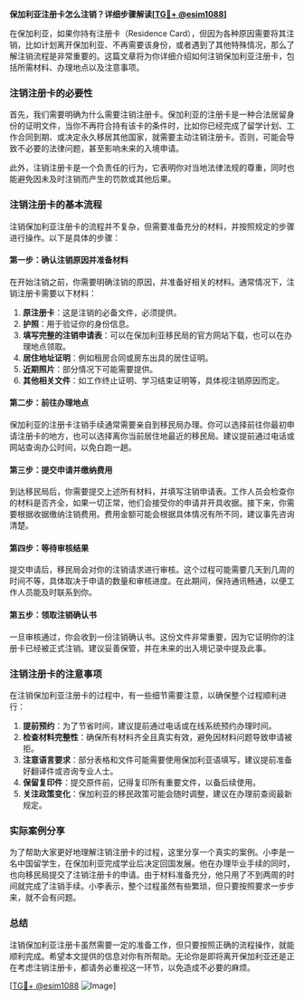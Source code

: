 **保加利亚注册卡怎么注销？详细步骤解读[[TG💪+ @esim1088](https://t.me/s/esim1088)]**

在保加利亚，如果你持有注册卡（Residence Card），但因为各种原因需要将其注销，比如计划离开保加利亚、不再需要该身份，或者遇到了其他特殊情况，那么了解注销流程是非常重要的。这篇文章将为你详细介绍如何注销保加利亚注册卡，包括所需材料、办理地点以及注意事项。

### 注销注册卡的必要性

首先，我们需要明确为什么需要注销注册卡。保加利亚的注册卡是一种合法居留身份的证明文件，当你不再符合持有该卡的条件时，比如你已经完成了留学计划、工作合同到期、或决定永久移居其他国家，就需要主动注销注册卡。否则，可能会导致不必要的法律问题，甚至影响未来的入境申请。

此外，注销注册卡是一个负责任的行为，它表明你对当地法律法规的尊重，同时也能避免因未及时注销而产生的罚款或其他后果。

### 注销注册卡的基本流程

注销保加利亚注册卡的流程并不复杂，但需要准备充分的材料，并按照规定的步骤进行操作。以下是具体的步骤：

#### 第一步：确认注销原因并准备材料

在开始注销之前，你需要明确注销的原因，并准备好相关的材料。通常情况下，注销注册卡需要以下材料：

1. **原注册卡**：这是注销的必备文件，必须提供。
2. **护照**：用于验证你的身份信息。
3. **填写完整的注销申请表**：可以在保加利亚移民局的官方网站下载，也可以在办理地点领取。
4. **居住地址证明**：例如租房合同或房东出具的居住证明。
5. **近期照片**：部分情况下可能需要提供。
6. **其他相关文件**：如工作终止证明、学习结束证明等，具体视注销原因而定。

#### 第二步：前往办理地点

保加利亚的注册卡注销手续通常需要亲自到移民局办理。你可以选择前往你最初申请注册卡的地方，也可以选择离你当前居住地最近的移民局。建议提前通过电话或网站查询办公时间，以免白跑一趟。

#### 第三步：提交申请并缴纳费用

到达移民局后，你需要提交上述所有材料，并填写注销申请表。工作人员会检查你的材料是否齐全，如果一切正常，他们会接受你的申请并开具收据。接下来，你需要根据收据缴纳注销费用。费用金额可能会根据具体情况有所不同，建议事先咨询清楚。

#### 第四步：等待审核结果

提交申请后，移民局会对你的注销请求进行审核。这个过程可能需要几天到几周的时间不等，具体取决于申请的数量和审核进度。在此期间，保持通讯畅通，以便工作人员能及时联系到你。

#### 第五步：领取注销确认书

一旦审核通过，你会收到一份注销确认书。这份文件非常重要，因为它证明你的注册卡已经被正式注销。建议妥善保管，并在未来的出入境记录中提及此事。

### 注销注册卡的注意事项

在注销保加利亚注册卡的过程中，有一些细节需要注意，以确保整个过程顺利进行：

1. **提前预约**：为了节省时间，建议提前通过电话或在线系统预约办理时间。
2. **检查材料完整性**：确保所有材料齐全且真实有效，避免因材料问题导致申请被拒。
3. **注意语言要求**：部分表格和文件可能需要使用保加利亚语填写，建议提前准备好翻译件或咨询专业人士。
4. **保留复印件**：提交原件前，记得复印所有重要文件，以备后续使用。
5. **关注政策变化**：保加利亚的移民政策可能会随时调整，建议在办理前查阅最新规定。

### 实际案例分享

为了帮助大家更好地理解注销注册卡的过程，这里分享一个真实的案例。小李是一名中国留学生，在保加利亚完成学业后决定回国发展。他在办理毕业手续的同时，也向移民局提交了注销注册卡的申请。由于材料准备充分，他只用了不到两周的时间就完成了注销手续。小李表示，整个过程虽然有些繁琐，但只要按照要求一步步来，就不会有问题。

### 总结

注销保加利亚注册卡虽然需要一定的准备工作，但只要按照正确的流程操作，就能顺利完成。希望本文提供的信息对你有所帮助。无论你是即将离开保加利亚还是正在考虑注销注册卡，都请务必重视这一环节，以免造成不必要的麻烦。

[[TG💪+ @esim1088](https://t.me/s/esim1088) ![Image](https://i.postimg.cc/4NQfJmqS/Snipaste-2025-05-13-00-14-12.png)]